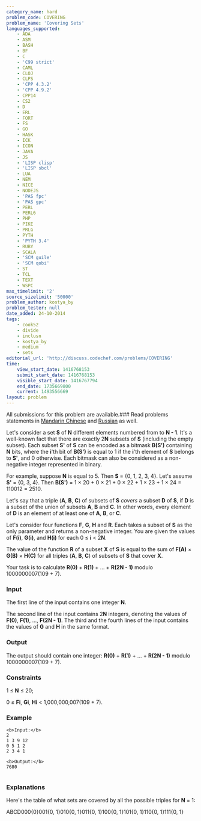```yaml
---
category_name: hard
problem_code: COVERING
problem_name: 'Covering Sets'
languages_supported:
    - ADA
    - ASM
    - BASH
    - BF
    - C
    - 'C99 strict'
    - CAML
    - CLOJ
    - CLPS
    - 'CPP 4.3.2'
    - 'CPP 4.9.2'
    - CPP14
    - CS2
    - D
    - ERL
    - FORT
    - FS
    - GO
    - HASK
    - ICK
    - ICON
    - JAVA
    - JS
    - 'LISP clisp'
    - 'LISP sbcl'
    - LUA
    - NEM
    - NICE
    - NODEJS
    - 'PAS fpc'
    - 'PAS gpc'
    - PERL
    - PERL6
    - PHP
    - PIKE
    - PRLG
    - PYTH
    - 'PYTH 3.4'
    - RUBY
    - SCALA
    - 'SCM guile'
    - 'SCM qobi'
    - ST
    - TCL
    - TEXT
    - WSPC
max_timelimit: '2'
source_sizelimit: '50000'
problem_author: kostya_by
problem_tester: null
date_added: 24-10-2014
tags:
    - cook52
    - divide
    - inclusn
    - kostya_by
    - medium
    - sets
editorial_url: 'http://discuss.codechef.com/problems/COVERING'
time:
    view_start_date: 1416768153
    submit_start_date: 1416768153
    visible_start_date: 1416767794
    end_date: 1735669800
    current: 1493556669
layout: problem
---
```

All submissions for this problem are available.###  Read problems statements in [Mandarin Chinese](http://www.codechef.com/download/translated/COOK52/mandarin/COVERING.pdf) and [Russian](http://www.codechef.com/download/translated/COOK52/russian/COVERING.pdf) as well.

 Let's consider a set **S** of **N** different elements numbered from  to **N - 1**. It's a well-known fact that there are exactly 2**N** subsets of **S** (including the empty subset). Each subset **S'** of **S** can be encoded as a bitmask **B(S')** containing **N** bits, where the **i**'th bit of **B(S')** is equal to 1 if the **i**'th element of **S** belongs to **S'**, and 0 otherwise. Each bitmask can also be considered as a non-negative integer represented in binary.

 For example, suppose **N** is equal to 5. Then **S** = {0, 1, 2, 3, 4}. Let's assume **S'** = {0, 3, 4}. Then **B(S')** = 1 × 20 + 0 × 21 + 0 × 22 + 1 × 23 + 1 × 24 = 110012 = 2510.

 Let's say that a triple (**A**, **B**, **C**) of subsets of **S** _covers_ a subset **D** of **S**, if **D** is a subset of the union of subsets **A**, **B** and **C**. In other words, every element of **D** is an element of at least one of **A**, **B**, or **C**.

 Let's consider four functions **F**, **G**, **H** and **R**. Each takes a subset of **S** as the only parameter and returns a non-negative integer. You are given the values of **F(i)**, **G(i)**, and **H(i)** for each 0 ≤ **i** < 2**N**.

 The value of the function **R** of a subset **X** of **S** is equal to the sum of **F(A)** × **G(B)** × **H(C)** for all triples (**A**, **B**, **C**) of subsets of **S** that cover **X**.

 Your task is to calculate **R(0)** + **R(1)** + ... + **R(2N - 1)** modulo 1000000007(109 + 7).

### Input

 The first line of the input contains one integer **N**.

 The second line of the input contains 2**N** integers, denoting the values of **F(0)**, **F(1)**, ..., **F(2N - 1)**. The third and the fourth lines of the input contains the values of **G** and **H** in the same format.

### Output

 The output should contain one integer: **R(0)** + **R(1)** + ... + **R(2N - 1)** modulo 1000000007(109 + 7).

### Constraints

1 ≤ **N** ≤ 20;

0 ≤ **Fi**, **Gi**, **Hi** < 1,000,000,007(109 + 7).

### Example

```
<b>Input:</b>
2
1 3 9 12
0 5 1 2
2 3 4 1

<b>Output:</b>
7680


```
### Explanations

Here's the table of what sets are covered by all the possible triples for **N** = 1:

ABCD000{0}001{0, 1}010{0, 1}011{0, 1}100{0, 1}101{0, 1}110{0, 1}111{0, 1}